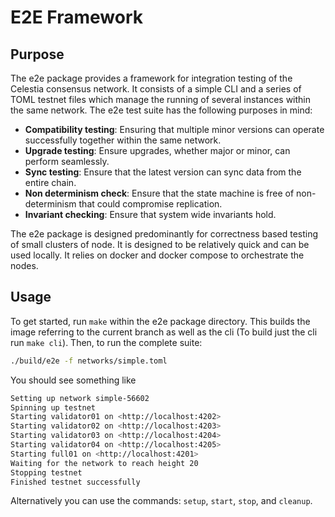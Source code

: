 # E2E Framework

## Purpose

The e2e package provides a framework for integration testing of the Celestia consensus network.
It consists of a simple CLI and a series of TOML testnet files which manage the running of
several instances within the same network. The e2e test suite has the following purposes in mind:

- **Compatibility testing**: Ensuring that multiple minor versions can operate successfully together within the same network.
- **Upgrade testing**: Ensure upgrades, whether major or minor, can perform seamlessly.
- **Sync testing**: Ensure that the latest version can sync data from the entire chain.
- **Non determinism check**: Ensure that the state machine is free of non-determinism that could compromise replication.
- **Invariant checking**: Ensure that system wide invariants hold.
  
The e2e package is designed predominantly for correctness based testing of small clusters of node.
It is designed to be relatively quick and can be used locally. It relies on docker and docker compose
to orchestrate the nodes.

## Usage

To get started, run `make` within the e2e package directory. This builds the image referring to the current
branch as well as the cli (To build just the cli run `make cli`). Then, to run the complete suite:

```bash
./build/e2e -f networks/simple.toml
```

You should see something like

```bash
Setting up network simple-56602
Spinning up testnet
Starting validator01 on <http://localhost:4202>
Starting validator02 on <http://localhost:4203>
Starting validator03 on <http://localhost:4204>
Starting validator04 on <http://localhost:4205>
Starting full01 on <http://localhost:4201>
Waiting for the network to reach height 20
Stopping testnet
Finished testnet successfully
```

Alternatively you can use the commands: `setup`, `start`, `stop`, and `cleanup`.
